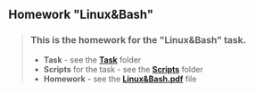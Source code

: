 ## Homework "Linux&Bash"

> ### This is the homework for the "Linux&Bash" task.
> - **Task** - see the [**Task**](https://github.com/thestig1990/epam-devops-fundamentals_L1/tree/main/02_Linux-Bash/Task) folder
> - **Scripts** for the task - see the [**Scripts**](https://github.com/thestig1990/epam-devops-fundamentals_L1/tree/main/02_Linux-Bash/Scripts) folder
> - **Homework** - see the [**Linux&Bash.pdf**](https://github.com/thestig1990/epam-devops-fundamentals_L1/blob/main/02_Linux-Bash/Linux%26Bash.pdf) file